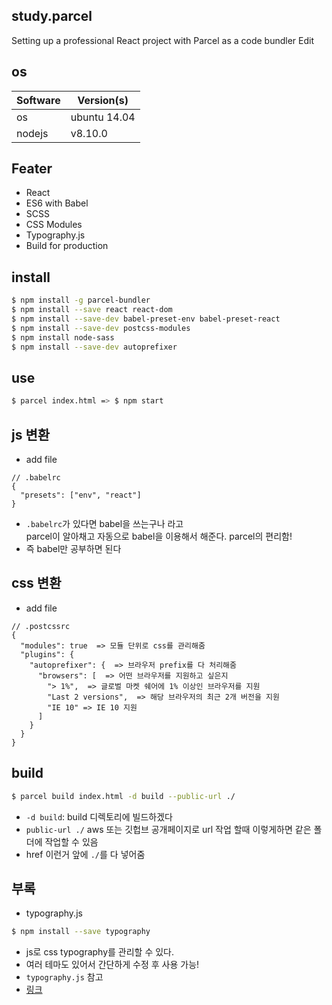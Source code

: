 ## study.parcel

Setting up a professional React project with Parcel as a code bundler Edit

## os
|Software|Version(s)|
|--|--|
|os|ubuntu 14.04|
|nodejs|v8.10.0 |

## Feater

- React
- ES6 with Babel
- SCSS
- CSS Modules
- Typography.js
- Build for production


## install
```bash
$ npm install -g parcel-bundler
$ npm install --save react react-dom
$ npm install --save-dev babel-preset-env babel-preset-react
$ npm install --save-dev postcss-modules
$ npm install node-sass
$ npm install --save-dev autoprefixer
```

## use

```bash
$ parcel index.html => $ npm start
```

## js 변환
- add file
```
// .babelrc
{
  "presets": ["env", "react"]
}
```
- `.babelrc`가 있다면 babel을 쓰는구나 라고  
parcel이 알아채고 자동으로 babel을 이용해서 해준다. parcel의 편리함!
- 즉 babel만 공부하면 된다

## css 변환
- add file
```
// .postcssrc
{
  "modules": true  => 모듈 단위로 css를 관리해줌
  "plugins": {
    "autoprefixer": {  => 브라우저 prefix를 다 처리해줌
      "browsers": [  => 어떤 브라우저를 지원하고 싶은지
        "> 1%",  => 글로벌 마켓 쉐어에 1% 이상인 브라우저를 지원
        "Last 2 versions",  => 해당 브라우저의 최근 2개 버전을 지원
        "IE 10" => IE 10 지원
      ]
    }
  }  
}
```

## build
```bash
$ parcel build index.html -d build --public-url ./
```
- `-d build`: build 디렉토리에 빌드하겠다
- `public-url ./` aws 또는 깃헙브 공개페이지로 url 작업 할때 이렇게하면 같은 폴더에 작업할 수 있음  
- href 이런거 앞에 `./`를 다 넣어줌

## 부록
- typography.js
```bash
$ npm install --save typography
```
- js로 css typography를 관리할 수 있다.
- 여러 테마도 있어서 간단하게 수정 후 사용 가능!
- `typography.js` 참고
- [링크](https://kyleamathews.github.io/typography.js/)